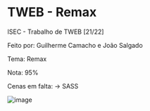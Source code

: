 # TWEB - Remax
ISEC - Trabalho de TWEB [21/22] 

Feito por: Guilherme Camacho e João Salgado

Tema: Remax

Nota: 95%

Cenas em falta:
 → SASS

![image](https://doit.pt/wp-content/uploads/2020/03/remax-1-1024x577.jpg)
